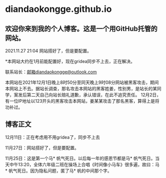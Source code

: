 # diandaokongge.github.io

## 欢迎你来到我的个人博客。这是一个用GitHub托管的网站。

2021.11.27  21:04 网站搭好了，但是要配置。

*本网站大约在1月前能配置好，现在gridea同步不上去，正在解决。

联系站长：邮箱diandaokongge@outlook.com

本网站在2021年12月1日晚上8时50分至同天晚上9时08分网站被黑客攻击，期间本网站上不去。据站长调查，那名攻击本网站的黑客姓姜，性别男，是站长的某同学，案发后第二天自己向站长赔礼道歉，承认错误，在此不追究责任。
12月2日，有一位IP地址以123开头的黑客攻击本网站，姜某某攻击了那名黑客，算得上是将功补过。

## 博客正文

12月11日：正在考虑用不用gridea了，同步不上去

11月27日：网站搭好了，但是要配置。

11月25日：这是第一个马* 帆气死日。以后每一年的感恩节都是马* 帆气死日。当天中午13:20，全体六年级二班在操场上合唱《时间像小马车》很多遍，故曰：马* 帆气死日。因为隐私问题，匿了马* 帆的中间那个字。
